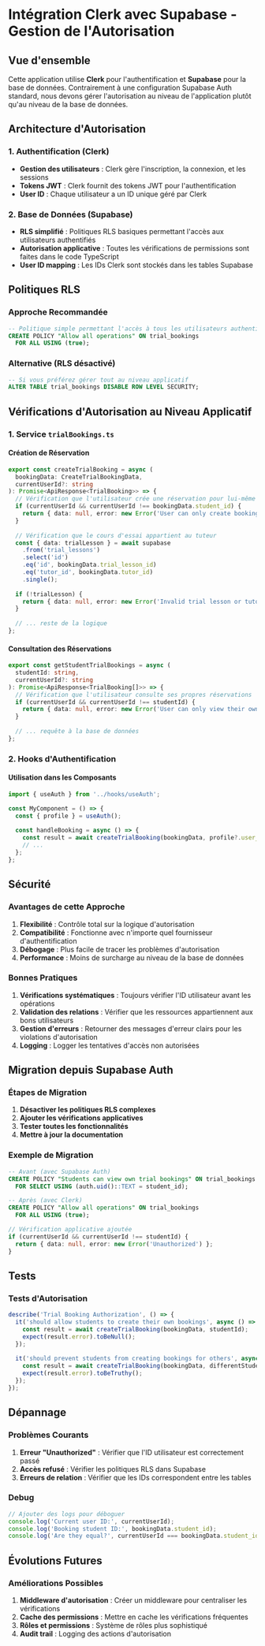 # Intégration Clerk avec Supabase - Gestion de l'Autorisation

## Vue d'ensemble

Cette application utilise **Clerk** pour l'authentification et **Supabase** pour la base de données. Contrairement à une configuration Supabase Auth standard, nous devons gérer l'autorisation au niveau de l'application plutôt qu'au niveau de la base de données.

## Architecture d'Autorisation

### 1. Authentification (Clerk)
- **Gestion des utilisateurs** : Clerk gère l'inscription, la connexion, et les sessions
- **Tokens JWT** : Clerk fournit des tokens JWT pour l'authentification
- **User ID** : Chaque utilisateur a un ID unique géré par Clerk

### 2. Base de Données (Supabase)
- **RLS simplifié** : Politiques RLS basiques permettant l'accès aux utilisateurs authentifiés
- **Autorisation applicative** : Toutes les vérifications de permissions sont faites dans le code TypeScript
- **User ID mapping** : Les IDs Clerk sont stockés dans les tables Supabase

## Politiques RLS

### Approche Recommandée
```sql
-- Politique simple permettant l'accès à tous les utilisateurs authentifiés
CREATE POLICY "Allow all operations" ON trial_bookings
  FOR ALL USING (true);
```

### Alternative (RLS désactivé)
```sql
-- Si vous préférez gérer tout au niveau applicatif
ALTER TABLE trial_bookings DISABLE ROW LEVEL SECURITY;
```

## Vérifications d'Autorisation au Niveau Applicatif

### 1. Service `trialBookings.ts`

#### Création de Réservation
```typescript
export const createTrialBooking = async (
  bookingData: CreateTrialBookingData,
  currentUserId?: string
): Promise<ApiResponse<TrialBooking>> => {
  // Vérification que l'utilisateur crée une réservation pour lui-même
  if (currentUserId && currentUserId !== bookingData.student_id) {
    return { data: null, error: new Error('User can only create bookings for themselves') };
  }
  
  // Vérification que le cours d'essai appartient au tuteur
  const { data: trialLesson } = await supabase
    .from('trial_lessons')
    .select('id')
    .eq('id', bookingData.trial_lesson_id)
    .eq('tutor_id', bookingData.tutor_id)
    .single();
    
  if (!trialLesson) {
    return { data: null, error: new Error('Invalid trial lesson or tutor') };
  }
  
  // ... reste de la logique
};
```

#### Consultation des Réservations
```typescript
export const getStudentTrialBookings = async (
  studentId: string, 
  currentUserId?: string
): Promise<ApiResponse<TrialBooking[]>> => {
  // Vérification que l'utilisateur consulte ses propres réservations
  if (currentUserId && currentUserId !== studentId) {
    return { data: null, error: new Error('User can only view their own bookings') };
  }
  
  // ... requête à la base de données
};
```

### 2. Hooks d'Authentification

#### Utilisation dans les Composants
```typescript
import { useAuth } from '../hooks/useAuth';

const MyComponent = () => {
  const { profile } = useAuth();
  
  const handleBooking = async () => {
    const result = await createTrialBooking(bookingData, profile?.user_id);
    // ...
  };
};
```

## Sécurité

### Avantages de cette Approche
1. **Flexibilité** : Contrôle total sur la logique d'autorisation
2. **Compatibilité** : Fonctionne avec n'importe quel fournisseur d'authentification
3. **Débogage** : Plus facile de tracer les problèmes d'autorisation
4. **Performance** : Moins de surcharge au niveau de la base de données

### Bonnes Pratiques
1. **Vérifications systématiques** : Toujours vérifier l'ID utilisateur avant les opérations
2. **Validation des relations** : Vérifier que les ressources appartiennent aux bons utilisateurs
3. **Gestion d'erreurs** : Retourner des messages d'erreur clairs pour les violations d'autorisation
4. **Logging** : Logger les tentatives d'accès non autorisées

## Migration depuis Supabase Auth

### Étapes de Migration
1. **Désactiver les politiques RLS complexes**
2. **Ajouter les vérifications applicatives**
3. **Tester toutes les fonctionnalités**
4. **Mettre à jour la documentation**

### Exemple de Migration
```sql
-- Avant (avec Supabase Auth)
CREATE POLICY "Students can view own trial bookings" ON trial_bookings
  FOR SELECT USING (auth.uid()::TEXT = student_id);

-- Après (avec Clerk)
CREATE POLICY "Allow all operations" ON trial_bookings
  FOR ALL USING (true);
```

```typescript
// Vérification applicative ajoutée
if (currentUserId && currentUserId !== studentId) {
  return { data: null, error: new Error('Unauthorized') };
}
```

## Tests

### Tests d'Autorisation
```typescript
describe('Trial Booking Authorization', () => {
  it('should allow students to create their own bookings', async () => {
    const result = await createTrialBooking(bookingData, studentId);
    expect(result.error).toBeNull();
  });
  
  it('should prevent students from creating bookings for others', async () => {
    const result = await createTrialBooking(bookingData, differentStudentId);
    expect(result.error).toBeTruthy();
  });
});
```

## Dépannage

### Problèmes Courants
1. **Erreur "Unauthorized"** : Vérifier que l'ID utilisateur est correctement passé
2. **Accès refusé** : Vérifier les politiques RLS dans Supabase
3. **Erreurs de relation** : Vérifier que les IDs correspondent entre les tables

### Debug
```typescript
// Ajouter des logs pour déboguer
console.log('Current user ID:', currentUserId);
console.log('Booking student ID:', bookingData.student_id);
console.log('Are they equal?', currentUserId === bookingData.student_id);
```

## Évolutions Futures

### Améliorations Possibles
1. **Middleware d'autorisation** : Créer un middleware pour centraliser les vérifications
2. **Cache des permissions** : Mettre en cache les vérifications fréquentes
3. **Rôles et permissions** : Système de rôles plus sophistiqué
4. **Audit trail** : Logging des actions d'autorisation
